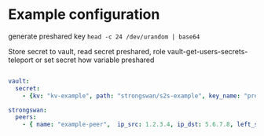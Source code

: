 # Example configuration

generate preshared key `head -c 24 /dev/urandom | base64`

Store secret to vault, read secret preshared, role vault-get-users-secrets-teleport or set secret how variable preshared
```yaml

vault:
  secret:
    - {kv: "kv-example", path: "strongswan/s2s-example", key_name: "preshared"}

strongswan:
  peers:
    - { name: "example-peer",  ip_src: 1.2.3.4, ip_dst: 5.6.7.8, left_subnet: "10.10.0.0/16", right_subnet: "10.50.0.0/16" }

```